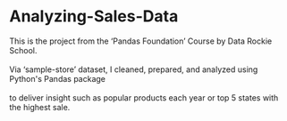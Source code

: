 # Analyzing-Sales-Data

This is the project from the ‘Pandas Foundation’ Course by Data Rockie School.\
\
Via ‘sample-store’ dataset, I cleaned, prepared, and analyzed using Python's Pandas package\
\
to deliver insight such as popular products each year or top 5 states with the highest sale.
